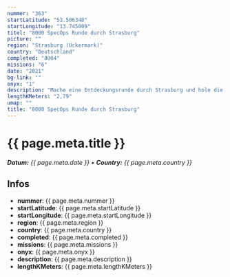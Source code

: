 ```yaml
---
nummer: "363"
startLatitude: "53.506348"
startLongitude: "13.745009"
titel: "8000 SpecOps Runde durch Strasburg"
picture: ""
region: "Strasburg (Uckermark)"
country: "Deutschland"
completed: "8004"
missions: "6"
date: "2021"
bg-link: ""
onyx: "1"
description: "Mache eine Entdeckungsrunde durch Strasburg und hole die 8000 ins Profil"
lengthKMeters: "2,79"
umap: ""
title: "8000 SpecOps Runde durch Strasburg"
---
```


# {{ page.meta.title }}
_**Datum:** {{ page.meta.date }} • **Country:** {{ page.meta.country }}_

## Infos
- **nummer**: {{ page.meta.nummer }}
- **startLatitude**: {{ page.meta.startLatitude }}
- **startLongitude**: {{ page.meta.startLongitude }}
- **region**: {{ page.meta.region }}
- **country**: {{ page.meta.country }}
- **completed**: {{ page.meta.completed }}
- **missions**: {{ page.meta.missions }}
- **onyx**: {{ page.meta.onyx }}
- **description**: {{ page.meta.description }}
- **lengthKMeters**: {{ page.meta.lengthKMeters }}

